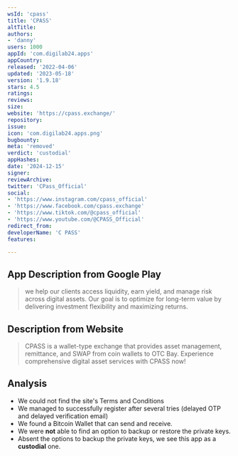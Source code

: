 ```yaml
---
wsId: 'cpass'
title: 'CPASS'
altTitle: 
authors:
- 'danny'
users: 1000
appId: 'com.digilab24.apps'
appCountry: 
released: '2022-04-06'
updated: '2023-05-18'
version: '1.9.18'
stars: 4.5
ratings: 
reviews: 
size: 
website: 'https://cpass.exchange/'
repository: 
issue: 
icon: 'com.digilab24.apps.png'
bugbounty: 
meta: 'removed'
verdict: 'custodial'
appHashes: 
date: '2024-12-15'
signer: 
reviewArchive: 
twitter: 'CPass_Official'
social:
- 'https://www.instagram.com/cpass_official'
- 'https://www.facebook.com/cpass.exchange'
- 'https://www.tiktok.com/@cpass_official'
- 'https://www.youtube.com/@CPASS_Official'
redirect_from: 
developerName: 'C PASS'
features: 

---
```


## App Description from Google Play

> we help our clients access liquidity, earn yield, and manage risk across digital assets. Our goal is to optimize for long-term value by delivering investment flexibility and maximizing returns. 

## Description from Website 

> CPASS is a wallet-type exchange that provides asset management, remittance, and SWAP from coin wallets to OTC Bay. Experience comprehensive digital asset services with CPASS now!

## Analysis 

- We could not find the site's Terms and Conditions
- We managed to successfully register after several tries (delayed OTP and delayed verification email)
- We found a Bitcoin Wallet that can send and receive.
- We were **not** able to find an option to backup or restore the private keys. 
- Absent the options to backup the private keys, we see this app as a **custodial** one.
